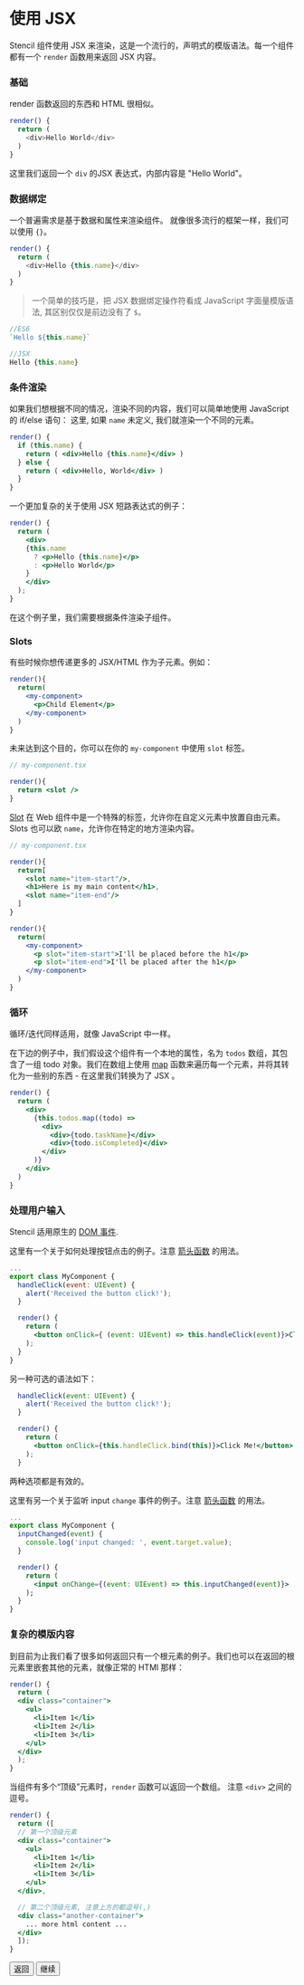 # 使用 JSX

Stencil 组件使用 JSX 来渲染，这是一个流行的，声明式的模版语法。每一个组件都有一个 `render` 函数用来返回 JSX 内容。

### 基础

render 函数返回的东西和 HTML 很相似。

```typescript
render() {
  return (
    <div>Hello World</div>
  )
}
```

这里我们返回一个 `div` 的JSX 表达式，内部内容是 "Hello World"。


### 数据绑定

一个普遍需求是基于数据和属性来渲染组件。
就像很多流行的框架一样，我们可以使用 `{}`。

```typescript
render() {
  return (
    <div>Hello {this.name}</div>
  )
}
```

> 一个简单的技巧是，把 JSX 数据绑定操作符看成 JavaScript 字面量模版语法, 其区别仅仅是前边没有了 `$`。

```js
//ES6
`Hello ${this.name}`

//JSX
Hello {this.name}
```


### 条件渲染

如果我们想根据不同的情况，渲染不同的内容，我们可以简单地使用 JavaScript 的 if/else 语句：
这里, 如果 `name` 未定义, 我们就渲染一个不同的元素。

```jsx
render() {
  if (this.name) {
    return ( <div>Hello {this.name}</div> )
  } else {
    return ( <div>Hello, World</div> )
  }
}
```

一个更加复杂的关于使用 JSX 短路表达式的例子：

```jsx
render() {
  return (
    <div>
    {this.name
      ? <p>Hello {this.name}</p>
      : <p>Hello World</p>
    }
    </div>
  );
}
```
在这个例子里，我们需要根据条件渲染子组件。


### Slots

有些时候你想传递更多的 JSX/HTML 作为子元素。例如：

```jsx
render(){
  return(
    <my-component>
      <p>Child Element</p>
    </my-component>
  )
}
```

未来达到这个目的，你可以在你的 `my-component` 中使用 `slot` 标签。

```jsx
// my-component.tsx

render(){
  return <slot />
}

```

[Slot](https://developer.mozilla.org/en-US/docs/Web/HTML/Element/slot) 在 Web 组件中是一个特殊的标签，允许你在自定义元素中放置自由元素。
Slots 也可以欧 `name`，允许你在特定的地方渲染内容。

```jsx
// my-component.tsx

render(){
  return[
    <slot name="item-start"/>,
    <h1>Here is my main content</h1>,
    <slot name="item-end"/>
  ]
}
```

```jsx
render(){
  return(
    <my-component>
      <p slot="item-start">I'll be placed before the h1</p>
      <p slot="item-end">I'll be placed after the h1</p>
    </my-component>
  )
}
```

### 循环

循环/迭代同样适用，就像 JavaScript 中一样。

在下边的例子中，我们假设这个组件有一个本地的属性，名为 `todos` 数组，其包含了一组 todo 对象。我们在数组上使用 [map](https://developer.mozilla.org/en-US/docs/Web/JavaScript/Reference/Global_Objects/Array/map) 函数来遍历每一个元素，并将其转化为一些别的东西 - 在这里我们转换为了 JSX 。

```jsx
render() {
  return (
    <div>
      {this.todos.map((todo) => 
        <div>
          <div>{todo.taskName}</div>
          <div>{todo.isCompleted}</div>
        </div>
      )}
    </div>
  )
}
```


### 处理用户输入

Stencil 适用原生的 [DOM 事件](https://developer.mozilla.org/en-US/docs/Web/Events).

这里有一个关于如何处理按钮点击的例子。注意 [箭头函数](https://developer.mozilla.org/en-US/docs/Web/JavaScript/Reference/Functions/Arrow_functions) 的用法。

```jsx
...
export class MyComponent {
  handleClick(event: UIEvent) {
    alert('Received the button click!');
  }

  render() {
    return (
      <button onClick={ (event: UIEvent) => this.handleClick(event)}>Click Me!</button>
    );
  }
}
```

另一种可选的语法如下：

```jsx
  handleClick(event: UIEvent) {
    alert('Received the button click!');
  }

  render() {
    return (
      <button onClick={this.handleClick.bind(this)}>Click Me!</button>
    );
  }
```

两种选项都是有效的。



这里有另一个关于监听 input `change` 事件的例子。注意 [箭头函数](https://developer.mozilla.org/en-US/docs/Web/JavaScript/Reference/Functions/Arrow_functions) 的用法。

```jsx
...
export class MyComponent {
  inputChanged(event) {
    console.log('input changed: ', event.target.value);
  }

  render() {
    return (
      <input onChange={(event: UIEvent) => this.inputChanged(event)}>
    );
  }
}
```


### 复杂的模版内容

到目前为止我们看了很多如何返回只有一个根元素的例子。我们也可以在返回的根元素里嵌套其他的元素，就像正常的 HTMl 那样：

```jsx
render() {
  return (
  <div class="container">
    <ul>
      <li>Item 1</li>
      <li>Item 2</li>
      <li>Item 3</li>
    </ul>
  </div>
  );
}
```

当组件有多个“顶级”元素时，`render` 函数可以返回一个数组。
注意 `<div>` 之间的逗号。

```jsx
render() {
  return ([
  // 第一个顶级元素
  <div class="container">
    <ul>
      <li>Item 1</li>
      <li>Item 2</li>
      <li>Item 3</li>
    </ul>
  </div>,

  // 第二个顶级元素, 注意上方的都逗号(,)
  <div class="another-container">
    ... more html content ...
  </div>
  ]);
}
```

<stencil-route-link url="/docs/my-first-component" router="#router" custom="true">
  <button class="backButton">
    返回
  </button>
</stencil-route-link>

<stencil-route-link url="/docs/decorators" custom="true">
  <button class="nextButton">
    继续
  </button>
</stencil-route-link>
